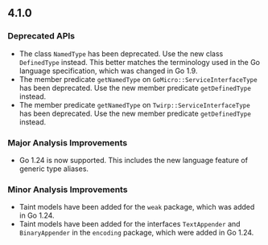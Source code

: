 ## 4.1.0

### Deprecated APIs

* The class `NamedType` has been deprecated. Use the new class `DefinedType` instead. This better matches the terminology used in the Go language specification, which was changed in Go 1.9.
* The member predicate `getNamedType` on `GoMicro::ServiceInterfaceType` has been deprecated. Use the new member predicate `getDefinedType` instead.
* The member predicate `getNamedType` on `Twirp::ServiceInterfaceType` has been deprecated. Use the new member predicate `getDefinedType` instead.

### Major Analysis Improvements

* Go 1.24 is now supported. This includes the new language feature of generic type aliases.

### Minor Analysis Improvements

* Taint models have been added for the `weak` package, which was added in Go 1.24.
* Taint models have been added for the interfaces `TextAppender` and `BinaryAppender` in the `encoding` package, which were added in Go 1.24.
